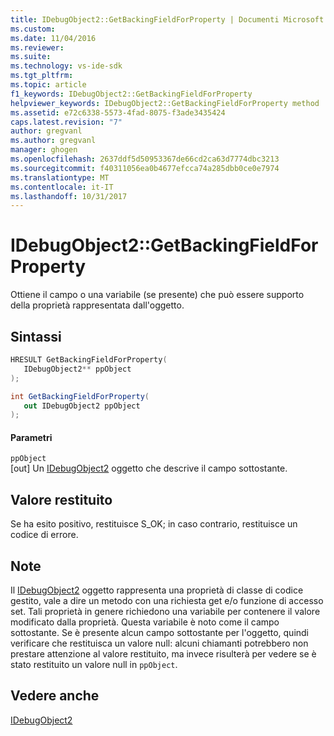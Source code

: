 ```yaml
---
title: IDebugObject2::GetBackingFieldForProperty | Documenti Microsoft
ms.custom: 
ms.date: 11/04/2016
ms.reviewer: 
ms.suite: 
ms.technology: vs-ide-sdk
ms.tgt_pltfrm: 
ms.topic: article
f1_keywords: IDebugObject2::GetBackingFieldForProperty
helpviewer_keywords: IDebugObject2::GetBackingFieldForProperty method
ms.assetid: e72c6338-5573-4fad-8075-f3ade3435424
caps.latest.revision: "7"
author: gregvanl
ms.author: gregvanl
manager: ghogen
ms.openlocfilehash: 2637ddf5d50953367de66cd2ca63d7774dbc3213
ms.sourcegitcommit: f40311056ea0b4677efcca74a285dbb0ce0e7974
ms.translationtype: MT
ms.contentlocale: it-IT
ms.lasthandoff: 10/31/2017
---
```

# <a name="idebugobject2getbackingfieldforproperty"></a>IDebugObject2::GetBackingFieldForProperty
Ottiene il campo o una variabile (se presente) che può essere supporto della proprietà rappresentata dall'oggetto.  
  
## <a name="syntax"></a>Sintassi  
  
```cpp  
HRESULT GetBackingFieldForProperty(  
   IDebugObject2** ppObject  
);  
```  
  
```csharp  
int GetBackingFieldForProperty(  
   out IDebugObject2 ppObject  
);  
```  
  
#### <a name="parameters"></a>Parametri  
 `ppObject`  
 [out] Un [IDebugObject2](../../../extensibility/debugger/reference/idebugobject2.md) oggetto che descrive il campo sottostante.  
  
## <a name="return-value"></a>Valore restituito  
 Se ha esito positivo, restituisce S_OK; in caso contrario, restituisce un codice di errore.  
  
## <a name="remarks"></a>Note  
 Il [IDebugObject2](../../../extensibility/debugger/reference/idebugobject2.md) oggetto rappresenta una proprietà di classe di codice gestito, vale a dire un metodo con una richiesta get e/o funzione di accesso set. Tali proprietà in genere richiedono una variabile per contenere il valore modificato dalla proprietà. Questa variabile è noto come il campo sottostante. Se è presente alcun campo sottostante per l'oggetto, quindi verificare che restituisca un valore null: alcuni chiamanti potrebbero non prestare attenzione al valore restituito, ma invece risulterà per vedere se è stato restituito un valore null in `ppObject`.  
  
## <a name="see-also"></a>Vedere anche  
 [IDebugObject2](../../../extensibility/debugger/reference/idebugobject2.md)